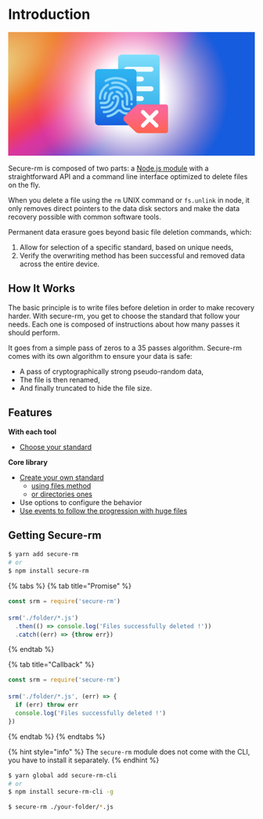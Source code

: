 # Introduction

![](.gitbook/assets/card.png)

Secure-rm is composed of two parts: a [Node.js module](core/installation.md) with a straightforward API and a command line interface optimized to delete files on the fly.

When you delete a file using the `rm` UNIX command or `fs.unlink` in node, it only removes direct pointers to the data disk sectors and make the data recovery possible with common software tools.

Permanent data erasure goes beyond basic file deletion commands, which:

1. Allow for selection of a specific standard, based on unique needs,
2. Verify the overwriting method has been successful and removed data across the entire device.

## How It Works

The basic principle is to write files before deletion in order to make recovery harder. With secure-rm, you get to choose the standard that follow your needs. Each one is composed of instructions about how many passes it should perform.

It goes from a simple pass of zeros to a 35 passes algorithm. Secure-rm comes with its own algorithm to ensure your data is safe:

* A pass of cryptographically strong pseudo-random data,
* The file is then renamed,
* And finally truncated to hide the file size.

## Features

**With each tool**

* [Choose your standard](core/standards.md)

**Core library**

* [Create your own standard](core/custom-standard.md)
  * [using files method](core/unlink-methods.md)
  * [or directories ones](core/rmdir-methods.md)
* Use options to configure the behavior
* [Use events to follow the progression with huge files](core/events.md)

## Getting Secure-rm

```bash
$ yarn add secure-rm
# or
$ npm install secure-rm
```

{% tabs %}
{% tab title="Promise" %}
```javascript
const srm = require('secure-rm')

srm('./folder/*.js')
  .then(() => console.log('Files successfully deleted !'))
  .catch((err) => {throw err})
```
{% endtab %}

{% tab title="Callback" %}
```javascript
const srm = require('secure-rm')

srm('./folder/*.js', (err) => {
  if (err) throw err
  console.log('Files successfully deleted !')
})
```
{% endtab %}
{% endtabs %}

{% hint style="info" %}
 The `secure-rm` module does not come with the CLI, you have to install it separately.
{% endhint %}

```bash
$ yarn global add secure-rm-cli
# or
$ npm install secure-rm-cli -g
```

```bash
$ secure-rm ./your-folder/*.js
```

